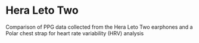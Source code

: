 # Hera Leto Two
 Comparison of PPG data collected from the Hera Leto Two earphones and a Polar chest strap for heart rate variability (HRV) analysis
